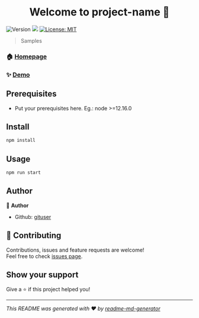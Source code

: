 <h1 align="center">Welcome to project-name 👋</h1>
<p>
  <img alt="Version" src="https://img.shields.io/badge/version-1.0.0-blue.svg?cacheSeconds=2592000" />
  <img src="https://img.shields.io/badge/node-%3E%3D12.16.0-blue.svg" />
  <a href="#" target="_blank">
    <img alt="License: MIT" src="https://img.shields.io/badge/License-MIT-yellow.svg" />
  </a>
</p>

> Samples

### 🏠 [Homepage](https://github.com/<username>/<repo>)

### ✨ [Demo](https://your.site.com)

## Prerequisites

- Put your prerequisites here. Eg.: node >=12.16.0

## Install

```sh
npm install
```

## Usage

```sh
npm run start
```

## Author

👤 **Author**

* Github: [gituser](https://github.com/)

## 🤝 Contributing

Contributions, issues and feature requests are welcome!<br />Feel free to check [issues page]().

## Show your support

Give a ⭐️ if this project helped you!

***
_This README was generated with ❤️ by [readme-md-generator](https://github.com/kefranabg/readme-md-generator)_